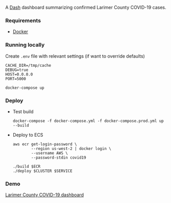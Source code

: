 A [Dash](https://plot.ly/dash/) dashboard summarizing confirmed Larimer County COVID-19 cases.

### Requirements
- [Docker](https://www.docker.com/)

### Running locally
Create `.env` file with relevant settings (if want to override defaults)
```
CACHE_DIR=/tmp/cache
DEBUG=true
HOST=0.0.0.0
PORT=5000
```

```
docker-compose up
```

### Deploy
* Test build
    ```
    docker-compose -f docker-compose.yml -f docker-compose.prod.yml up --build
    ```

* Deploy to ECS
    ```
    aws ecr get-login-password \
            --region us-west-2 | docker login \
            --username AWS \
            --password-stdin covid19

    ./build $ECR
    ./deploy $CLUSTER $SERVICE
    ```

### Demo
[Larimer County COVID-19 dashboard](https://www.larimer-county-c19.com/) 

